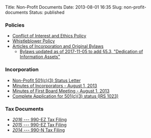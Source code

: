 Title: Non-Profit Documents
Date: 2013-08-01 16:35
Slug: non-profit-documents
Status: published

### Policies

 - [Conflict of Interest and Ethics Policy][conflict]
 - [Whistleblower Policy][whistle]
 - [Articles of Incorporation and Original Bylaws][bylaws]
    - [Bylaws updated as of 2017-11-05 to add §5.3, "Dedication of Information Assets"][bylaws2]

[conflict]: {filename}/pdf/policies/005-COI_and_Ethics_policy.pdf
[whistle]: {filename}/pdf/policies/Whistleblower-Policy.pdf
[bylaws]: {filename}/pdf/incorporation/Articles_of_Incorporation_and_Bylaws.pdf
[bylaws2]: {filename}/pdf/policies/bylaws-amended-2017-11-05.pdf


### Incorporation

-   [Non-Profit 501(c)(3) Status Letter][status]
-   [Minutes of Incorporators - August 1, 2013][minutes1]
-   [Minutes of First Board Meeting - August 1, 2013][minutes2]
-   [Complete Application for 501(c)(3) status (IRS 1023)][app]
    
[status]: {filename}/pdf/incorporation/006-non-profit-status-letter-redacted.pdf
[minutes1]: {filename}/pdf/incorporation/003-minutes_incorporators.pdf
[minutes2]: {filename}/pdf/incorporation/004-mins_1st_bd_mtg-signed.pdf
[app]: {filename}/pdf/incorporation/irs-1023-free-law-project.pdf


### Tax Documents

 - [*2016* --- 990-EZ Tax Filing][tax-2016]
 - [*2015* --- 990-EZ Tax Filing][tax-2015]
 - [*2014* --- 990-N Tax Filing][tax-2014]

[tax-2016]: {filename}/pdf/taxes/2016-990-EZ.pdf
[tax-2015]: {filename}/pdf/taxes/2015-990-EZ.pdf
[tax-2014]: {filename}/pdf/taxes/2014-990-N.pdf
